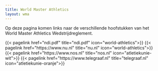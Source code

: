 ```yaml
---
title: World Master Athletics
layout: wma
---
```


Op deze pagina komen links naar de verschillende hoofstukken van het World Master Athletics Wedstrijdreglement.
<br>

</section>

<section class="flex flex-col flex-wrap min-w-full mt-4 sm:min-w-0">
{{< pagelink href="ndi.pdf" title="ndi.pdf" icon="world-athletics">}}
{{< pagelink href="https://www.nu.nl" title="nu.nl" icon="world-athletics">}}
{{< pagelink href="https://www.nos.nl" title="nos.nl" icon="atletiekunie-wit">}}
{{< pagelink href="https://www.telegraaf.nl" title="telegraaf.nl" icon="atletiekunie-oranje">}}
